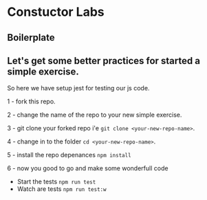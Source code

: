 # Constuctor Labs

## Boilerplate

## Let's get some better practices for started a simple exercise.

So here we have setup jest for testing our js code.

1 - fork this repo.

2 - change the name of the repo to your new simple exercise.

3 - git clone your forked repo i'e `git clone <your-new-repo-name>`.

4 - change in to the folder `cd <your-new-repo-name>`.

5 - install the repo depenances `npm install`

6 - now you good to go and make some wonderfull code

- Start the tests `npm run test`
- Watch are tests `npm run test:w`
